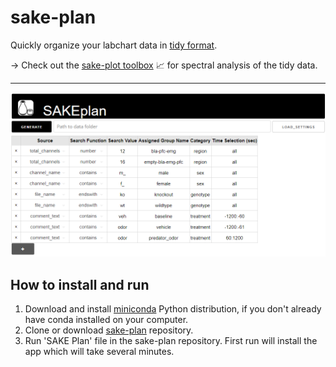 # sake-plan

Quickly organize your labchart data in [tidy format](https://r4ds.had.co.nz/tidy-data.html). 

-> Check out the [sake-plot toolbox](https://github.com/SAKEverse/sake-plot) :chart_with_upwards_trend: for spectral analysis of the tidy data.

---

<img src="/example_data/interface.PNG" width="700">

## How to install and run

1) Download and install [miniconda](https://docs.conda.io/en/latest/miniconda.html) Python distribution, if you don't already have conda installed on your computer.
2) Clone or download [sake-plan](https://github.com/SAKEverse/sake-plan) repository.
3) Run 'SAKE Plan' file in the sake-plan repository. First run will install the app which will take several minutes.
